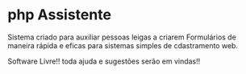 # php Assistente

Sistema criado para auxiliar pessoas leigas a criarem Formulários de maneira rápida e eficas para sistemas simples de cdastramento web.

Software Livre!! toda ajuda e sugestões serão em vindas!!

